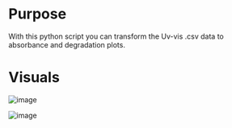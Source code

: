 # Purpose
With this python script you can transform the Uv-vis .csv data to absorbance and degradation plots.
# Visuals
![image](https://github.com/schanzerman/UV-Vis/assets/62482706/e291ee3f-c2fb-419b-a33c-b627535b8ace)

![image](https://github.com/schanzerman/UV-Vis/assets/62482706/6c3cfca0-6c94-433a-a962-a04aaed1cbda)

